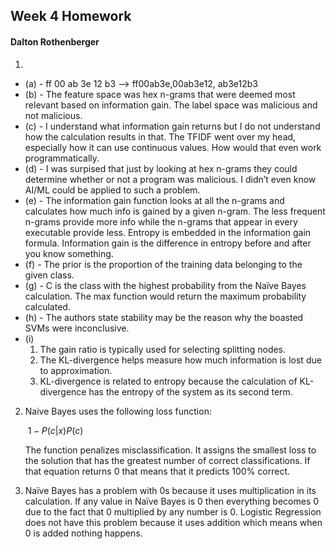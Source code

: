 ## Week 4 Homework

#### Dalton Rothenberger

1. 

   - (a) - ff 00 ab 3e 12 b3 –> ff00ab3e,00ab3e12, ab3e12b3
   - (b) - The feature space was hex n-grams that were deemed most relevant based on information gain. The label space was malicious and not malicious.
   - (c) - I understand what information gain returns but I do not understand how the calculation results in that. The TFIDF went over my head, especially how it can use continuous values. How would that even work programmatically. 
   - (d) - I was surpised that just by looking at hex n-grams they could determine whether or not a program was malicious. I didn’t even know AI/ML could be applied to such a problem.
   - (e) - The information gain function looks at all the n-grams and calculates how much info is gained by a given n-gram. The less frequent n-grams provide more info while the n-grams that appear in every executable provide less. Entropy is embedded in the information gain formula. Information gain is the difference in entropy before and after you know something.
   - (f) - The prior is the proportion of the training data belonging to the given class.
   - (g) - C is the class with the highest probability from the Naïve Bayes calculation. The max function would return the maximum probability calculated.
   - (h) - The authors state stability may be the reason why the boasted SVMs were inconclusive.
   - (i)
     1. The gain ratio is typically used for selecting splitting nodes.
     2. The KL-divergence helps measure how much information is lost due to approximation.
     3. KL-divergence is related to entropy because the calculation of KL-divergence has the entropy of the system as its second term.

2. Naive Bayes uses the following loss function:

   ​		$1 - P(c|x)P(c)$

   The function penalizes misclassification. It assigns the smallest loss to the solution that has the greatest number of correct classifications. If that equation returns 0 that means that it predicts 100% correct.

3. Naïve Bayes has a problem with 0s because it uses multiplication in its calculation. If any value in Naïve Bayes is 0 then everything becomes 0 due to the fact that 0 multiplied by any number is 0. Logistic Regression does not have this problem because it uses addition which means when 0 is added nothing happens.

   

   